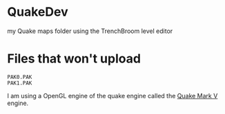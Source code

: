 # QuakeDev
my Quake maps folder using the TrenchBroom level editor

# Files that won't upload
```
PAK0.PAK
PAK1.PAK
```
I am using a OpenGL engine of the quake engine called the [Quake Mark V](http://quakeone.com/markv/) engine.

